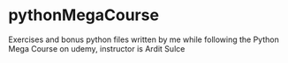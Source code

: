 # pythonMegaCourse
Exercises and bonus python files written by me while following the Python Mega Course on udemy, instructor is Ardit Sulce
